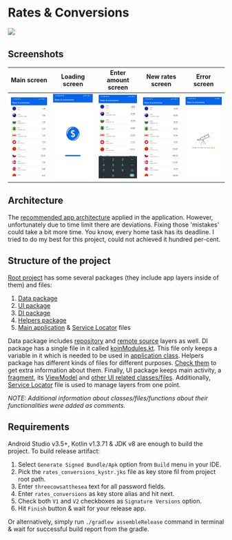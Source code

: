 # Rates & Conversions

![][app_logo]

## Screenshots

|         Main screen         |          Loading screen           |             Enter amount screen             |           New rates screen            |         Error screen          |
|:---------------------------:|:---------------------------------:|:-------------------------------------------:|:-------------------------------------:|:-----------------------------:|
| ![Main screen][main_screen] | ![Loading screen][loading_screen] | ![Enter amount screen][enter_amount_screen] | ![New rates screen][new_rates_screen] | ![Error screen][error_screen] |


## Architecture

The [recommended app architecture][app_arch_overview] applied in the
application. However, unfortunately due to time limit there are
deviations. Fixing those 'mistakes' could take a bit more time. You
know, every home task has its deadline. I tried to do my best for this
project, could not achieved it hundred per-cent.


## Structure of the project

[Root project][root_project] has some several packages (they include app
layers inside of them) and files:
1. [Data package][data_package]
2. [UI package][ui_package]
3. [DI package][di_package]
4. [Helpers package][helpers_package]
5. [Main application][app_class] & [Service Locator][service_locator]
   files

Data package includes [repository][repo_layer] and [remote
source][remote_source_layer] layers as well. DI package has a single
file in it called [koinModules.kt][koin_module]. This file only keeps a
variable in it which is needed to be used in [application
class][app_class]. Helpers package has different kinds of files for
different purposes. [Check them][helpers_package] to get extra
information about them. Finally, UI package keeps main activity, a
[fragment], its [ViewModel] and [other UI related classes/files].
Additionally, [Service Locator][service_locator] file is used to manage
layers from one point.

*NOTE: Additional information about classes/files/functions about their
functionalities were added as comments.*

## Requirements

Android Studio v3.5+, Kotlin v1.3.71 & JDK v8 are enough to build the
project. To build release artifact:
1. Select `Generate Signed Bundle/Apk` option from `Build` menu in your
   IDE.
2. Pick the `rates_conversions_kystr.jks` file as key store fil from
   project root path.
3. Enter `threecowsatthesea` text for all password fields.
4. Enter `rates_conversions` as key store alias and hit next.
5. Check both `V1` and `V2` checkboxes as `Signature Versions` option.
6. Hit `Finish` button & wait for your release app.

Or alternatively, simply run `./gradlew assembleRelease` command in
terminal & wait for successful build report from the gradle.

[app_logo]: images/app_logo.jpg
[main_screen]: images/main_screen.jpg
[loading_screen]: images/loading_screen.jpg
[enter_amount_screen]: images/main_screen_enter_amount.jpg
[new_rates_screen]: images/main_screen_new_rates.jpg
[error_screen]: images/error_screen.jpg
[app_arch_overview]: https://developer.android.com/jetpack/docs/guide#overview

[root_project]: ratesAndConversions/src/main/kotlin/aze/talmir/task/ratesconversions
[data_package]: ratesAndConversions/src/main/kotlin/aze/talmir/task/ratesconversions/data
[ui_package]: ratesAndConversions/src/main/kotlin/aze/talmir/task/ratesconversions/ui
[di_package]: ratesAndConversions/src/main/kotlin/aze/talmir/task/ratesconversions/di
[helpers_package]: ratesAndConversions/src/main/kotlin/aze/talmir/task/ratesconversions/helpers
[app_class]: ratesAndConversions/src/main/kotlin/aze/talmir/task/ratesconversions/RatesConversionsApp.kt
[service_locator]: ratesAndConversions/src/main/kotlin/aze/talmir/task/ratesconversions/ServiceLocator.kt
[repo_layer]: ratesAndConversions/src/main/kotlin/aze/talmir/task/ratesconversions/data/repo/RatesConversionsRepository.kt
[remote_source_layer]: ratesAndConversions/src/main/kotlin/aze/talmir/task/ratesconversions/data/remotesource
[koin_module]: ratesAndConversions/src/main/kotlin/aze/talmir/task/ratesconversions/di/koinModules.kt
[fragment]: ratesAndConversions/src/main/kotlin/aze/talmir/task/ratesconversions/ui/main/RatesConversionsFragment.kt
[viewModel]: ratesAndConversions/src/main/kotlin/aze/talmir/task/ratesconversions/ui/main/RatesConversionsFragment.kt
[other UI related classes/files]: ratesAndConversions/src/main/kotlin/aze/talmir/task/ratesconversions/ui/main/adapter

